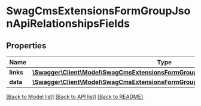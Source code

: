 # SwagCmsExtensionsFormGroupJsonApiRelationshipsFields

## Properties
Name | Type | Description | Notes
------------ | ------------- | ------------- | -------------
**links** | [**\Swagger\Client\Model\SwagCmsExtensionsFormGroupJsonApiRelationshipsFieldsLinks**](SwagCmsExtensionsFormGroupJsonApiRelationshipsFieldsLinks.md) |  | [optional] 
**data** | [**\Swagger\Client\Model\SwagCmsExtensionsFormGroupJsonApiRelationshipsFieldsData[]**](SwagCmsExtensionsFormGroupJsonApiRelationshipsFieldsData.md) |  | [optional] 

[[Back to Model list]](../../README.md#documentation-for-models) [[Back to API list]](../../README.md#documentation-for-api-endpoints) [[Back to README]](../../README.md)

